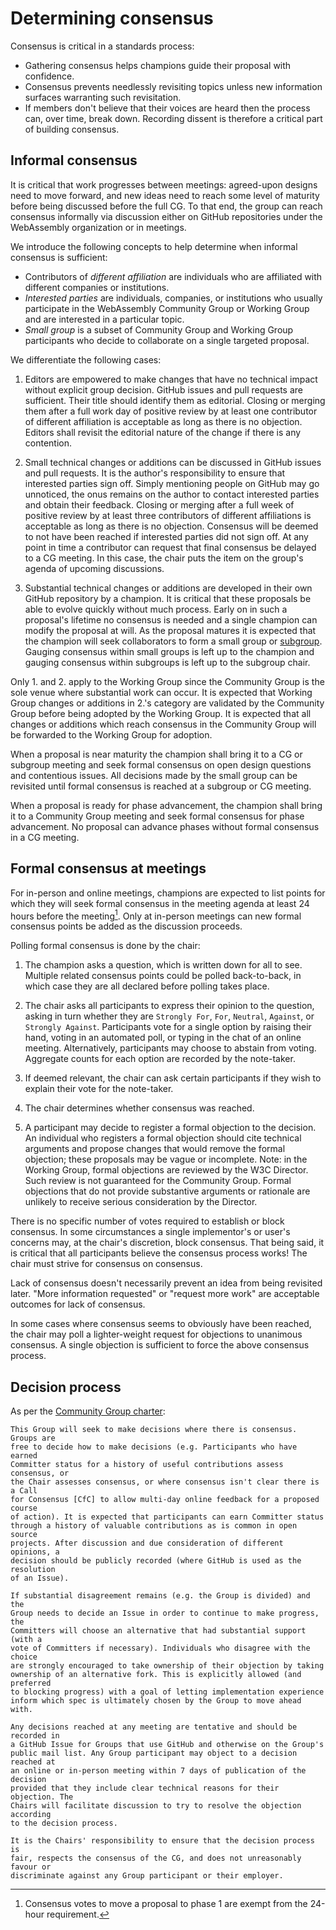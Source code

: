# Determining consensus

Consensus is critical in a standards process:

* Gathering consensus helps champions guide their proposal with confidence.
* Consensus prevents needlessly revisiting topics unless new information
  surfaces warranting such revisitation.
* If members don't believe that their voices are heard then the process can,
  over time, break down. Recording dissent is therefore a critical part of
  building consensus.

## Informal consensus

It is critical that work progresses between meetings: agreed-upon designs need
to move forward, and new ideas need to reach some level of maturity before being
discussed before the full CG. To that end, the group can reach consensus
informally via discussion either on GitHub repositories under the WebAssembly
organization or in meetings.

We introduce the following concepts to help determine when informal consensus is
sufficient:

* Contributors of *different affiliation* are individuals who are affiliated
  with different companies or institutions.
* *Interested parties* are individuals, companies, or institutions who usually
  participate in the WebAssembly Community Group or Working Group and are
  interested in a particular topic.
* *Small group* is a subset of Community Group and Working Group participants
  who decide to collaborate on a single targeted proposal.

We differentiate the following cases:

1. Editors are empowered to make changes that have no technical impact without
   explicit group decision. GitHub issues and pull requests are sufficient.
   Their title should identify them as editorial. Closing or merging them after
   a full work day of positive review by at least one contributor of different
   affiliation is acceptable as long as there is no objection. Editors shall
   revisit the editorial nature of the change if there is any contention.

2. Small technical changes or additions can be discussed in GitHub issues and
   pull requests. It is the author's responsibility to ensure that interested
   parties sign off. Simply mentioning people on GitHub may go unnoticed, the
   onus remains on the author to contact interested parties and obtain their
   feedback. Closing or merging after a full week of positive review by at least
   three contributors of different affiliations is acceptable as long as there
   is no objection. Consensus will be deemed to not have been reached if
   interested parties did not sign off. At any point in time a contributor can
   request that final consensus be delayed to a CG meeting. In this case, the
   chair puts the item on the group's agenda of upcoming discussions.

3. Substantial technical changes or additions are developed in their own GitHub
   repository by a champion. It is critical that these proposals be able to
   evolve quickly without much process. Early on in such a proposal's lifetime
   no consensus is needed and a single champion can modify the proposal at will.
   As the proposal matures it is expected that the champion will seek
   collaborators to form a small group or
   [subgroup](https://github.com/WebAssembly/meetings/blob/main/process/subgroups.md).
   Gauging consensus within small groups is left up to the champion and gauging
   consensus within subgroups is left up to the subgroup chair.

Only 1. and 2. apply to the Working Group since the Community Group is the sole
venue where substantial work can occur. It is expected that Working Group
changes or additions in 2.'s category are validated by the Community Group
before being adopted by the Working Group. It is expected that all changes or
additions which reach consensus in the Community Group will be forwarded to the
Working Group for adoption.

When a proposal is near maturity the champion shall bring it to a CG or subgroup
meeting and seek formal consensus on open design questions and contentious
issues. All decisions made by the small group can be revisited until formal
consensus is reached at a subgroup or CG meeting.

When a proposal is ready for phase advancement, the champion shall bring it to a
Community Group meeting and seek formal consensus for phase advancement. No
proposal can advance phases without formal consensus in a CG meeting.

## Formal consensus at meetings

For in-person and online meetings, champions are expected to list points for
which they will seek formal consensus in the meeting agenda at least 24 hours
before the meeting[^phase-1-exception]. Only at in-person meetings can new
formal consensus points be added as the discussion proceeds.

Polling formal consensus is done by the chair:

1. The champion asks a question, which is written down for all to see. Multiple
   related consensus points could be polled back-to-back, in which case they are
   all declared before polling takes place.

2. The chair asks all participants to express their opinion to the question,
   asking in turn whether they are `Strongly For`, `For`, `Neutral`, `Against`,
   or `Strongly Against`. Participants vote for a single option by raising their
   hand, voting in an automated poll, or typing in the chat of an online
   meeting. Alternatively, participants may choose to abstain from voting.
   Aggregate counts for each option are recorded by the note-taker.

3. If deemed relevant, the chair can ask certain participants if they wish to
   explain their vote for the note-taker.

4. The chair determines whether consensus was reached.

5. A participant may decide to register a formal objection to the decision. An
   individual who registers a formal objection should cite technical arguments
   and propose changes that would remove the formal objection; these proposals
   may be vague or incomplete. Note: in the Working Group, formal objections are
   reviewed by the W3C Director. Such review is not guaranteed for the Community
   Group. Formal objections that do not provide substantive arguments or
   rationale are unlikely to receive serious consideration by the Director.

There is no specific number of votes required to establish or block
consensus. In some circumstances a single implementor's or user's concerns may,
at the chair's discretion, block consensus. That being said, it is critical that
all participants believe the consensus process works! The chair must strive for
consensus on consensus.

Lack of consensus doesn't necessarily prevent an idea from being revisited
later. "More information requested" or "request more work" are acceptable
outcomes for lack of consensus.

In some cases where consensus seems to obviously have been reached, the chair
may poll a lighter-weight request for objections to unanimous consensus. A
single objection is sufficient to force the above consensus process.

[^phase-1-exception]: Consensus votes to move a proposal to phase 1 are exempt
from the 24-hour requirement.

## Decision process

As per the [Community Group charter](https://webassembly.github.io/cg-charter/):

    This Group will seek to make decisions where there is consensus. Groups are
    free to decide how to make decisions (e.g. Participants who have earned
    Committer status for a history of useful contributions assess consensus, or
    the Chair assesses consensus, or where consensus isn't clear there is a Call
    for Consensus [CfC] to allow multi-day online feedback for a proposed course
    of action). It is expected that participants can earn Committer status
    through a history of valuable contributions as is common in open source
    projects. After discussion and due consideration of different opinions, a
    decision should be publicly recorded (where GitHub is used as the resolution
    of an Issue).

    If substantial disagreement remains (e.g. the Group is divided) and the
    Group needs to decide an Issue in order to continue to make progress, the
    Committers will choose an alternative that had substantial support (with a
    vote of Committers if necessary). Individuals who disagree with the choice
    are strongly encouraged to take ownership of their objection by taking
    ownership of an alternative fork. This is explicitly allowed (and preferred
    to blocking progress) with a goal of letting implementation experience
    inform which spec is ultimately chosen by the Group to move ahead with.

    Any decisions reached at any meeting are tentative and should be recorded in
    a GitHub Issue for Groups that use GitHub and otherwise on the Group's
    public mail list. Any Group participant may object to a decision reached at
    an online or in-person meeting within 7 days of publication of the decision
    provided that they include clear technical reasons for their objection. The
    Chairs will facilitate discussion to try to resolve the objection according
    to the decision process.

    It is the Chairs' responsibility to ensure that the decision process is
    fair, respects the consensus of the CG, and does not unreasonably favour or
    discriminate against any Group participant or their employer.
